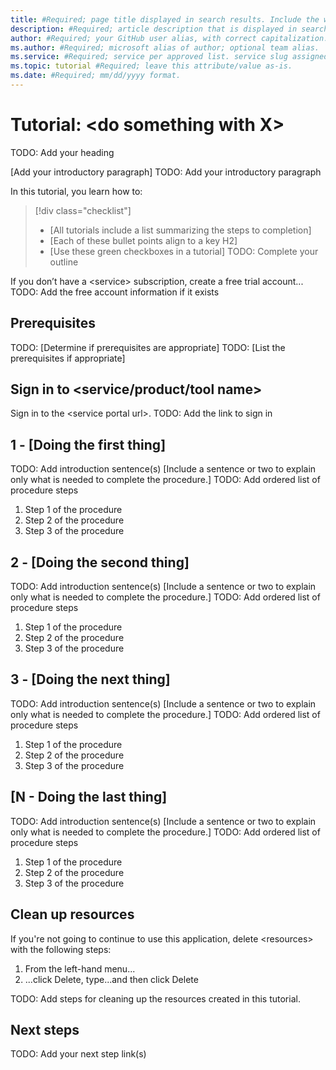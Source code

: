```yaml
---
title: #Required; page title displayed in search results. Include the word "tutorial". Include the brand.
description: #Required; article description that is displayed in search results. Include the word "tutorial".
author: #Required; your GitHub user alias, with correct capitalization.
ms.author: #Required; microsoft alias of author; optional team alias.
ms.service: #Required; service per approved list. service slug assigned to your service by ACOM.
ms.topic: tutorial #Required; leave this attribute/value as-is.
ms.date: #Required; mm/dd/yyyy format.
---
```


<!--
Remove all the comments in this template before you sign-off or merge to the 
main branch.

This template provides the basic structure of a Tutorial article pattern. See the
[instructions - Tutorial](../level4/marticle-tutorial.md) in the pattern library.

You can provide feedback about this template at: https://aka.ms/patterns-feedback

Tutorials are scenario-based procedures for top customer tasks.
You only use tutorials to show the single best procedure for completing
a top customer task.

-->

<!-- 1. H1 -----------------------------------------------------------------------------

Required: Make the first word following "Tutorial:" a verb. Pick an H1 that clearly conveys the task the user 
will complete.

-->


# Tutorial: \<do something with X\> 
TODO: Add your heading

<!-- 2. Introductory paragraph ----------------------------------------------------------

Required: Lead with a light intro that describes, in customer-friendly language, what the 
customer will do. Answer the fundamental “why would I want to do this?” question. Keep it 
short.
Readers should have a clear idea of what they will do in this article after reading the 
introduction.
Include a sentence that says, "In this tutorial you will do X..."

-->

[Add your introductory paragraph]
TODO: Add your introductory paragraph

<!-- 3. Outline --------------------------------------------------------------------------

Required: Before your first H2, use the green checkmark format for the bullets that outline what 
you'll cover in the tutorial.

--->

In this tutorial, you learn how to:

> [!div class="checklist"]
> * [All tutorials include a list summarizing the steps to completion]
> * [Each of these bullet points align to a key H2]
> * [Use these green checkboxes in a tutorial]
TODO: Complete your outline

<!-- 4. Free account links ----------------------------------------------------------------

Required, if a free trial account exists
Because tutorials are intended to help new customers use the product or
service to complete a top task, include a link to a free trial before the
first H2. You can find listed examples in the 
[tutorials pattern](article-tutorial.md)

-->

If you don’t have a \<service\> subscription, create a free trial account...
TODO: Add the free account information if it exists

<!---Avoid notes, tips, and important boxes. Readers tend to skip over
them. Better to put that info directly into the article text.--->

<!-- 5. Prerequisites --------------------------------------------------------------------

Optional: If there are prerequisites for the task covered by the tutorial, make **Prerequisites**
your first H2 in the guide. The prerequisites H2 is never numbered. Use clear and unambiguous
language and use a unordered list format. If there are specific versions of software a user needs,
call out those versions (for example: Visual Studio 2019 or later).

-->

## Prerequisites
TODO: [Determine if prerequisites are appropriate]
TODO: [List the prerequisites if appropriate]

<!-- 6. Account sign in --------------------------------------------------------------------

Required: If you need to sign in to the portal to do the tutorial, this H2 and link are required.

-->

## Sign in to \<service/product/tool name\>

Sign in to the \<service portal url\>.
TODO: Add the link to sign in

<!-- 7. Task H2s ------------------------------------------------------------------------------

Required: Each major step in completing a task should be represented as an H2 in the article.
These steps should be numbered.
The procedure should be introduced with a brief sentence or two.
Multiple procedures should be organized in H2 level sections.
Procedure steps use ordered lists.

-->

## 1 - [Doing the first thing]
TODO: Add introduction sentence(s)
[Include a sentence or two to explain only what is needed to complete the procedure.]
TODO: Add ordered list of procedure steps
1. Step 1 of the procedure
1. Step 2 of the procedure
1. Step 3 of the procedure

## 2 - [Doing the second thing]
TODO: Add introduction sentence(s)
[Include a sentence or two to explain only what is needed to complete the procedure.]
TODO: Add ordered list of procedure steps
1. Step 1 of the procedure
1. Step 2 of the procedure
1. Step 3 of the procedure

## 3 - [Doing the next thing]
TODO: Add introduction sentence(s)
[Include a sentence or two to explain only what is needed to complete the procedure.]
TODO: Add ordered list of procedure steps
1. Step 1 of the procedure
1. Step 2 of the procedure
1. Step 3 of the procedure

## [N - Doing the last thing]
TODO: Add introduction sentence(s)
[Include a sentence or two to explain only what is needed to complete the procedure.]
TODO: Add ordered list of procedure steps
1. Step 1 of the procedure
1. Step 2 of the procedure
1. Step 3 of the procedure


<!---Code requires specific formatting. Here are a few useful examples of
commonly used code blocks. Make sure to use the interactive functionality
where possible.

For the CLI or PowerShell based procedures, don't use bullets or
numbering.

Here is an example of a code block for Java:

```java
cluster = Cluster.build(new File("src/remote.yaml")).create();
...
client = cluster.connect();
```

or a code block for Azure CLI:

```azurecli-interactive 
az vm create --resource-group myResourceGroup --name myVM --image win2016datacenter --admin-username azureuser --admin-password myPassword12
```

or a code block for Azure PowerShell:

```azurepowershell-interactive
New-AzureRmContainerGroup -ResourceGroupName myResourceGroup -Name mycontainer -Image mcr.microsoft.com/windows/servercore/iis:nanoserver -OsType Windows -IpAddressType Public
```
-->

<!-- 8. Clean up resources ------------------------------------------------------------------------

Required: To avoid any costs associated with following the tutorial procedure, a
Clean up resources (H2) should come just before Next steps (H2)

-->

## Clean up resources

If you're not going to continue to use this application, delete
\<resources\> with the following steps:

1. From the left-hand menu...
2. ...click Delete, type...and then click Delete

TODO: Add steps for cleaning up the resources created in this tutorial.

<!-- 9. Next steps ------------------------------------------------------------------------

Required: Provide at least one next step and no more than three. Include some context so the 
customer can determine why they would click the link.
Add a context sentence for the following links.

-->

## Next steps
TODO: Add your next step link(s)

<!--
Remove all the comments in this template before you sign-off or merge to the main branch.

-->
